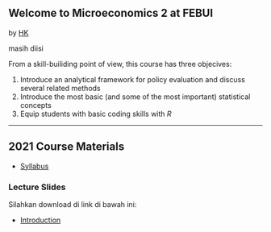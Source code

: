 ## Welcome to Microeconomics 2 at FEBUI

by [HK](http://hk.org/)

masih diisi

From a skill-builiding point of view, this course has three objecives:
1. Introduce an analytical framework for policy evaluation and discuss several
related methods
2. Introduce the most basic (and some of the most important) statistical
concepts
3. Equip students with basic coding skills with *R*

---

## 2021 Course Materials

* [Syllabus](./2017spring/Syllabus_17.pdf)

### Lecture Slides

Silahkan download di link di bawah ini:

* [Introduction](./2017spring/01_intro.pdf)
<!-- * [Potential Outcomes Framework](./2017spring/02_po.pdf)
* [Randomized Controlled Trials](./2017spring/03_rct.pdf)
* [Selection on Observables](./2017spring/04_soo.pdf)
* [Difference-in-Differences](./2017spring/05_did.pdf)
* [Final Review](./2017spring/06_review.pdf)
 -->
<!-- ### Policy Briefings

I disccus one real-world application at the beginning of each class.

* [Stop and Frisk](./2017spring/PB01_stop_frisk.pdf)
* [Robots and Jobs](./2017spring/PB02_robot_jobs.pdf)
* [Seeing Inequality](./2017spring/PB03_inequality.pdf)
* [Management Can Be Taught](./2017spring/PB04_management.pdf)
* [Fighting Corruption](./2017spring/PB05_corruption.pdf)
* [Government Responsiveness in China](./2017spring/PB06_responsiveness.pdf)
* [Why You Should Sleep More](./2017spring/PB07_sleep.pdf)
* [Inequality in the United States](./2017spring/PB08_inequality.pdf)
* [Volunteer for America](./2017spring/PB09_veteran.pdf)
* [Politicians for Sale](./2017spring/PB10_mp_wealth.pdf)
* [The Tragedy of Child Soldiering](./2017spring/PB11_child_soldier.pdf)
* [Central Bank and Financial Crisis](./2017spring/PB12_bank_run.pdf)
* [Direct Democracy = Better Governance?](./2017spring/PB13_tax_assesser.pdf)
* [Eradicating Malaria in the Americas](./2017spring/PB14_malaria.pdf) -->


